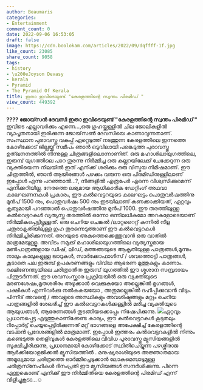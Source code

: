 ```yaml
---
author: Beaumaris
categories:
- Entertainment
comment_count: 0
date: 2022-09-06 16:53:05
draft: false
image: https://cdn.boolokam.com/articles/2022/09/dqffff-1f.jpg
like_count: 23085
share_count: 9058
tags:
- history
- \u200eJoyson Devasy
- kerala
- Pyramid
- The Pyramid Of Kerala
title: ഇതാ ഇവിടെയുണ്ട് "കേരളത്തിന്റെ സ്വന്തം പിരമിഡ് "
view_count: 449392
---
```


**????️ ജോയ്സൻ ദേവസി** **ഇതാ ഇവിടെയുണ്ട് "കേരളത്തിന്റെ സ്വന്തം പിരമിഡ് "** ഇവിടെ എല്ലാവർക്കും എന്നെ...,ഒരു ഗുഹയ്ക്കുള്ളിൽ ചില ജോലികളിൽ വ്യാപൃതനായി ഇരിക്കുന്ന ജോയ്‌സൺ ദേവസിയെ കാണാവുന്നതാണ്. സംസ്ഥാന പുരാവസ്തു വകുപ്പ് ഏറ്റെടുത്ത് നടത്തുന്ന കേരളത്തിലെ ഇന്നത്തെ കോഴിക്കോട് ജില്ലയ്ക്ക് സമീപം ഞാൻ ഒടുവിലായി പങ്കെടുത്ത പുരാവസ്തു ഉത്ഖനനത്തിൽ നിന്നുള്ള ചിത്രങ്ങളിലൊന്നാണിത്. ഒരു മഹാശിലായുഗത്തിലെ, ഇരുമ്പ് യുഗത്തിലെ പാറ തുരന്നു നിർമ്മിച്ച ഒരു കല്ലറയിലേക്ക് ചേക്കേറുന്ന ഒരു വ്യക്തിയെന്ന നിലയിൽ ഇത് എനിക്ക് ശരിക്കും ഒരു വിസ്മയ നിമിഷമാണ്. ഈ ചിത്രത്തിൽ, ഞാൻ ആയിരങ്ങൾ പഴക്കം വരുന്ന ഒരു പിരമിഡിനുള്ളിലാണ് ഇപ്പോൾ എന്നു പറഞ്ഞാൽ...?, നിങ്ങളിൽ എത്രപേർ എന്നെ വിശ്വസിക്കുമെന്ന് എനിക്കറിയില്ല. നേരത്തെ ലഭ്യമായ ആധികാരിക ഡേറ്റിംഗ് അഥവാ കാലഘണനകൾ പ്രകാരം, ഈ കൽവെട്ടറയുടെ കാലഘട്ടം പൊതുവർഷത്തിനു മുൻപ് 1500 നും, പൊതുവർഷം 500 നും ഇടയിലാണ് കണക്കാക്കിയത്, ഏറ്റവും കൃത്യമായി പറഞ്ഞാൽ പൊതുവർഷത്തിനു മുൻപ് 1000. ഈ തരത്തിലുള്ള കൽവെട്ടറകൾ വ്യത്യസ്ത തരത്തിൽ ഒന്നോ ഒന്നിലധികമോ അറകളോടെയാണ് നിർമ്മികപ്പെട്ടിട്ടുള്ളത്. ഒരു ചെറിയ ചെങ്കൽ /ലാറ്ററൈറ്റ് കുന്നിൽ നീള ചതുരാകൃതിയിലുള്ള ഗുഹ തുരന്നെടുത്താണ് ഈ കൽവെട്ടറകൾ നിർമ്മിച്ചിരിക്കുന്നത്. അറയുടെ അകത്തെക്കെത്തുവാൻ ഒരു വാതിൽ മാത്രമേയുള്ളൂ. അവിടം നമുക്ക് മഹാശിലായുഗത്തിലെ വ്യത്യസ്തമായ മൺപാത്രങ്ങളായ ഡിഷ്, ലിഡ്, മത്തങ്ങയുടെ ആകൃതിയുള്ള പാത്രങ്ങൾ,മൂന്നും നാലും കാലുകളുള്ള ജാറുകൾ, സാർക്കോഫാഗിസ് / ശവത്തൊട്ടി പാത്രങ്ങൾ, കൂടാതെ പല ഇരുമ്പ് ഉപകരണങ്ങളും വിവിധ ആഭരണ മുത്തുകളും കാണാം. ദക്ഷിണേന്ത്യയിലെ ചരിത്രാതീത ഇരുമ്പ് യുഗത്തിൽ ഈ ശ്മശാന സമ്പ്രദായം പിന്തുടർന്നത്. ഈ ശവസംസ്ക്കാര പ്രക്രിയയിൽ ഒരു വ്യക്തിയുടെ മരണശേഷം,മൃതശരീരം അഴുക്കാൻ വെക്കുകയോ അല്ലെങ്കിൽ മൃഗങ്ങൾ, പക്ഷികൾ എന്നിവർക്കു നൽകുകയയോ , അതുമല്ലെങ്കിൽ ദഹിപ്പിക്കുവാൻ വിടും. പിന്നീട് അവന്റെ / അവളുടെ അസ്ഥികളും അവശിഷ്ടങ്ങളും മറ്റും ചെറിയ പാത്രങ്ങളിൽ ശേഖരിച്ച് ഈ കൽവെട്ടറകൾക്കുള്ളിൽ മരിച്ച വ്യക്തിയുടെ ആയുധങ്ങൾ, ആഭരണങ്ങൾ തുടങ്ങിയക്കൊപ്പം നിഷേപിക്കുന്നു. ![](https://cdn.boolokam.com/articles/2022/09/dqffff-1f.jpg)ഏറ്റവും പ്രധാനപ്പെട്ട എടുത്തുകാണിക്കേണ്ട കാര്യം, ഈ കൽവെട്ടറകൾ കൂടുതലും റിപ്പോർട്ട് ചെയ്യപ്പെട്ടിരിക്കുന്നത് മറ്റ് ഭാഗങ്ങളെ അപേക്ഷിച്ച് കേരളത്തിന്റെ വടക്കൻ പ്രദേശങ്ങളിൽ മാത്രമാണ്. ഇപ്പോൾ ഇത്തരം കൽവെട്ടറകളിൽ നിന്നും കണ്ടെടുത്ത തെളിവുകൾ കേരളത്തിലെ വിവിധ പുരാവസ്തു മ്യൂസിയങ്ങളിൽ സൂക്ഷിച്ചിരിക്കുന്നു, പ്രധാനമായി കോഴിക്കോട് സ്ഥിതിചെയ്യുന്ന പഴശ്ശിരാജ ആർക്കിയോളജിക്കൽ മ്യൂസിയത്തിൽ . മനുഷ്യരാശിയുടെ അജ്ഞാതമായ അമൂല്യമായ ചരിത്രത്തെ ഓർമ്മിച്ചെടുക്കാൻ ലോകമെമ്പാടുമുള്ള ചരിത്രസ്‌നേഹികൾ ദിനംപ്രതി ഈ മ്യൂസിയങ്ങൾ സന്ദർശിക്കുന്നു. പിന്നെ എന്തുകൊണ്ട് എനിക്ക് ഈ നിർമ്മിതിയെ കേരളത്തിന്റെ പിരമിഡ് എന്ന് വിളിച്ചുകൂടാ...☺️